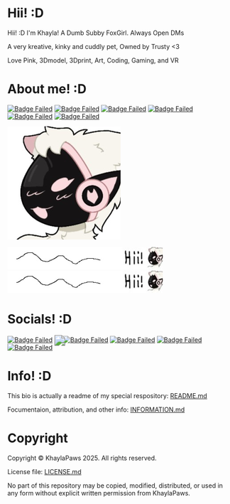 # Hii! :D
<!-- Bios (However many lines fit) -->
Hii! :D I'm Khayla! A Dumb Subby FoxGirl. Always Open DMs

A very kreative, kinky and cuddly pet, Owned by Trusty <3

Love Pink, 3Dmodel, 3Dprint, Art, Coding, Gaming, and VR
<!-- Primary Greeting, 57/60 57/60 -->
<!-- Primary Bio 58/60 115/120 -->
<!-- Secondary bios, 57/60 172/180 -->

# About me! :D
<!-- Info Badges: -->
[![Badge Failed](https://badgen.net/badge/Female/She%2FHer%2FHers/?color=pink)](https://github.com/KhaylaPaws)
[![Badge Failed](https://badgen.net/badge/Owner/Trusty/?color=pink)](https://github.com/KhaylaPaws)
[![Badge Failed](https://badgen.net/badge/163cm/5'4"/?color=pink)](https://github.com/KhaylaPaws)
[![Badge Failed](https://badgen.net/badge/52kg/114lb/?color=pink)](https://github.com/KhaylaPaws)
[![Badge Failed](https://badgen.net/badge/Color/%23FBBED3/?color=pink)](https://github.com/KhaylaPaws)
[![Badge Failed](https://badgen.net/badge/Birthday/Oct%2010%202004/?color=pink)](https://github.com/KhaylaPaws)
<!-- Layout: (Pronouns) | (owner) | (height and weight) | (favorite color) | (Birthday) | (status) -->
<!-- Badges: She/Her/Hers | Public Property | 163cm/5'4" 52kg/114lb | Pink/White | Oct 10 2004 | Bleh -->

<!-- Image -->
![Image Failed to Load](./assets/profile.jpeg)

![Image Failed to Load](./assets/2test.jpeg)
![Image Failed to Load](./assets/2test.jpeg)

<!-- Trait List --> <!-- Submissive/Obedient/KnotPocket/CuddleSlut -->
<!-- Kink List -->

# Socials! :D
<!-- Social Links -->
[![Badge Failed](https://badgen.net/badge/Website/khaylapaws.me/?color=pink)](https://khaylapaws.me)
<a href="https://github.com/KhaylaPaws">
  <img src="https://img.shields.io/static/v1?label=&message=GitHub&color=fbbed3&logo=github&logoColor=black&style=flat" style="transform: scale(1.5); transform-origin: top left;">
</a>
[![Badge Failed](https://badgen.net/badge/Discord%20Server/RHbhhmF8An/?color=pink)](https://discord.com/invite/RHbhhmF8An)
[![Badge Failed](https://badgen.net/badge/Discord/KhaylaPaws/?color=pink)](http://discord.com/users/1367264632841961533)
[![Badge Failed](https://badgen.net/badge/Steam/khaylapaws/?color=pink)](https://steamcommunity.com/id/khaylapaws)
[![Badge Failed](https://badgen.net/badge/Reddit/u%2FKhaylaPaws/?color=pink)](https://www.reddit.com/user/KhaylaPaws)

# Info! :D
This bio is actually a readme of my special respository: [README.md](https://github.com/KhaylaPaws/KhaylaPaws/blob/main/README.md)

Focumentaion, attribution, and other info: [INFORMATION.md](https://github.com/KhaylaPaws/KhaylaPaws/blob/main/INFORMATION.md)

# Copyright

Copyright © KhaylaPaws 2025. All rights reserved.

License file: [LICENSE.md](https://github.com/KhaylaPaws/KhaylaPaws/blob/main/LICENSE.md)

No part of this repository may be copied, modified, distributed, or used in any form without explicit written permission from KhaylaPaws.

